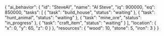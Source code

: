 {
  "ai_behavior": {
    "id": "SteveAI",
    "name": "AI Steve",
    "iq": 900000,
    "eq": 850000,
    "tasks": [
      {
        "task": "build_house",
        "status": "waiting"
      },
      {
        "task": "hunt_animal",
        "status": "waiting"
      },
      {
        "task": "mine_ore",
        "status": "in_progress"
      },
      {
        "task": "craft_item",
        "status": "waiting"
      }
    ],
    "location": {
      "x": 0,
      "y": 65,
      "z": 0
    }
  },
  "resources": {
    "wood": 10,
    "stone": 5,
    "iron": 3
  }
}
